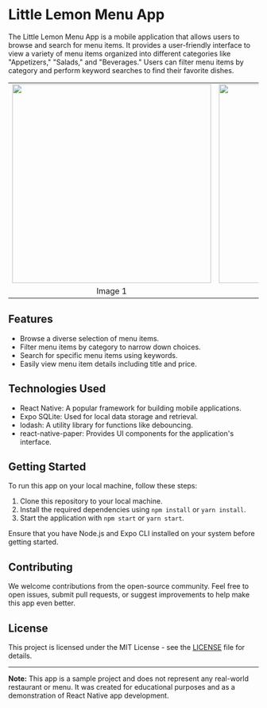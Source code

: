 # Little Lemon Menu App

The Little Lemon Menu App is a mobile application that allows users to browse and search for menu items. It provides a user-friendly interface to view a variety of menu items organized into different categories like "Appetizers," "Salads," and "Beverages." Users can filter menu items by category and perform keyword searches to find their favorite dishes.

<table>
  <tr>
    <td align="center"><img src="https://github.com/fahad0samara/Coursera-react_native.little-lemon/assets/90055525/fef6a612-aafd-477d-a607-57fd2b3a647d" width="400"></td>
    <td align="center"><img src="https://github.com/fahad0samara/Coursera-react_native.little-lemon/assets/90055525/4bffedc1-7594-4474-a8fa-aa7be59610f0" width="400"></td>
  </tr>
  <tr>
    <td align="center">Image 1</td>
    <td align="center">Image 2</td>
  </tr>
</table>



## Features

- Browse a diverse selection of menu items.
- Filter menu items by category to narrow down choices.
- Search for specific menu items using keywords.
- Easily view menu item details including title and price.

## Technologies Used

- React Native: A popular framework for building mobile applications.
- Expo SQLite: Used for local data storage and retrieval.
- lodash: A utility library for functions like debouncing.
- react-native-paper: Provides UI components for the application's interface.

## Getting Started

To run this app on your local machine, follow these steps:

1. Clone this repository to your local machine.
2. Install the required dependencies using `npm install` or `yarn install`.
3. Start the application with `npm start` or `yarn start`.

Ensure that you have Node.js and Expo CLI installed on your system before getting started.

## Contributing

We welcome contributions from the open-source community. Feel free to open issues, submit pull requests, or suggest improvements to help make this app even better.

## License

This project is licensed under the MIT License - see the [LICENSE](LICENSE) file for details.

---

**Note:** This app is a sample project and does not represent any real-world restaurant or menu. It was created for educational purposes and as a demonstration of React Native app development.

